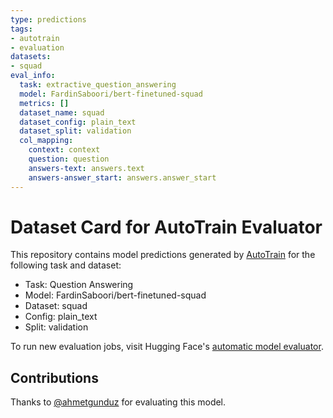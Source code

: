 ```yaml
---
type: predictions
tags:
- autotrain
- evaluation
datasets:
- squad
eval_info:
  task: extractive_question_answering
  model: FardinSaboori/bert-finetuned-squad
  metrics: []
  dataset_name: squad
  dataset_config: plain_text
  dataset_split: validation
  col_mapping:
    context: context
    question: question
    answers-text: answers.text
    answers-answer_start: answers.answer_start
---
```

# Dataset Card for AutoTrain Evaluator

This repository contains model predictions generated by [AutoTrain](https://huggingface.co/autotrain) for the following task and dataset:

* Task: Question Answering
* Model: FardinSaboori/bert-finetuned-squad
* Dataset: squad
* Config: plain_text
* Split: validation

To run new evaluation jobs, visit Hugging Face's [automatic model evaluator](https://huggingface.co/spaces/autoevaluate/model-evaluator).

## Contributions

Thanks to [@ahmetgunduz](https://huggingface.co/ahmetgunduz) for evaluating this model.